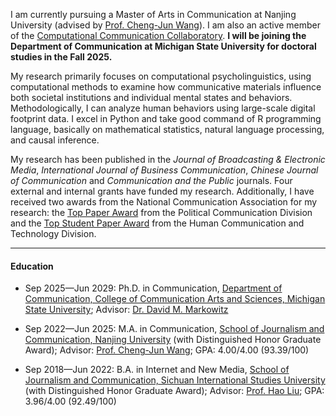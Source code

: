 I am currently pursuing a Master of Arts in Communication at Nanjing University (advised by [Prof. Cheng-Jun Wang](https://chengjun.github.io/)). I am also an active member of the [Computational Communication Collaboratory](https://computational-communication.com/). **I will be joining the Department of Communication at Michigan State University for doctoral studies in the Fall 2025.**

My research primarily focuses on computational psycholinguistics, using computational methods to examine how communicative materials influence both societal institutions and individual mental states and behaviors. Methodologically, I can analyze human behaviors using large-scale digital footprint data. I excel in Python and take good command of R programming language, basically on mathematical statistics, natural language processing, and causal inference. 

My research has been published in the _Journal of Broadcasting & Electronic Media_, _International Journal of Business Communication_, _Chinese Journal of Communication_ and _Communication and the Public_ journals. Four external and internal grants have funded my research. Additionally, I have received two awards from the National Communication Association for my research: the [Top Paper Award](/assets/awards/nca24_pld.jpg) from the Political Communication Division and the [Top Student Paper Award](/assets/awards/nca24_hctd.jpg) from the Human Communication and Technology Division.

------

#### Education

- Sep 2025—Jun 2029: Ph.D. in Communication, [Department of Communication, College of Communication Arts and Sciences, Michigan State University](https://comartsci.msu.edu/departments/communication); Advisor: [Dr. David M. Markowitz](https://www.davidmarkowitz.org/)

- Sep 2022—Jun 2025: M.A. in Communication, [School of Journalism and Communication, Nanjing University](https://jc.nju.edu.cn/) (with Distinguished Honor Graduate Award); Advisor: [Prof. Cheng-Jun Wang](https://chengjun.github.io/); GPA: 4.00/4.00 (93.39/100)
  
- Sep 2018—Jun 2022: B.A. in Internet and New Media, [School of Journalism and Communication, Sichuan International Studies University](https://media.sisu.edu.cn/) (with Distinguished Honor Graduate Award); Advisor: [Prof. Hao Liu](https://media.sisu.edu.cn/jsjl/719dfd1f447448cdb480d1ca14a92ce7.htm); GPA: 3.96/4.00 (92.49/100)
